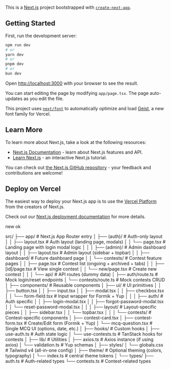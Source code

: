 This is a [Next.js](https://nextjs.org) project bootstrapped with [`create-next-app`](https://nextjs.org/docs/app/api-reference/cli/create-next-app).

## Getting Started

First, run the development server:

```bash
npm run dev
# or
yarn dev
# or
pnpm dev
# or
bun dev
```

Open [http://localhost:3000](http://localhost:3000) with your browser to see the result.

You can start editing the page by modifying `app/page.tsx`. The page auto-updates as you edit the file.

This project uses [`next/font`](https://nextjs.org/docs/app/building-your-application/optimizing/fonts) to automatically optimize and load [Geist](https://vercel.com/font), a new font family for Vercel.

## Learn More

To learn more about Next.js, take a look at the following resources:

- [Next.js Documentation](https://nextjs.org/docs) - learn about Next.js features and API.
- [Learn Next.js](https://nextjs.org/learn) - an interactive Next.js tutorial.

You can check out [the Next.js GitHub repository](https://github.com/vercel/next.js) - your feedback and contributions are welcome!

## Deploy on Vercel

The easiest way to deploy your Next.js app is to use the [Vercel Platform](https://vercel.com/new?utm_medium=default-template&filter=next.js&utm_source=create-next-app&utm_campaign=create-next-app-readme) from the creators of Next.js.

Check out our [Next.js deployment documentation](https://nextjs.org/docs/app/building-your-application/deploying) for more details.



new ok

src/
 ├── app/                         # Next.js App Router entry
 │    ├── (auth)/                 # Auth-only layout
 │    │    ├── layout.tsx         # Auth layout (landing page, modals)
 │    │    └── page.tsx           # Landing page with login modal logic
 │    │
 │    ├── (admin)/                # Admin dashboard layout
 │    │    ├── layout.tsx         # Admin layout (sidebar + topbar)
 │    │    ├── dashboard/         # Future dashboard page
 │    │    └── contests/          # Contest feature pages
 │    │         ├── page.tsx      # Contest list (ongoing + archived + tabs)
 │    │         ├── [id]/page.tsx # View single contest
 │    │         └── new/page.tsx  # Create new contest
 │    │
 │    └── api/                    # API routes (dummy data)
 │         ├── auth/route.ts      # Mock login/reset endpoints
 │         └── contests/route.ts  # Mock contests CRUD
 │
 ├── components/                  # Reusable components
 │    ├── ui/                     # UI primitives
 │    │    ├── button.tsx
 │    │    ├── input.tsx
 │    │    ├── modal.tsx
 │    │    ├── checkbox.tsx
 │    │    └── form-field.tsx     # Input wrapper for Formik + Yup
 │    │
 │    ├── auth/                   # Auth specific
 │    │    ├── login-modal.tsx
 │    │    ├── forgot-password-modal.tsx
 │    │    └── reset-password-modal.tsx
 │    │
 │    ├── layout/                 # Layout-specific pieces
 │    │    ├── sidebar.tsx
 │    │    └── topbar.tsx
 │    │
 │    └── contests/               # Contest-specific components
 │         ├── contest-card.tsx
 │         ├── contest-form.tsx   # Create/Edit form (Formik + Yup)
 │         └── mcq-question.tsx   # Single MCQ UI (options, date, etc.)
 │
 ├── hooks/                       # Custom hooks
 │    ├── use-auth.ts             # Auth state logic
 │    └── use-contests.ts         # TanStack hooks for contests
 │
 ├── lib/                         # Utilities
 │    ├── axios.ts                # Axios instance (if using axios)
 │    └── validation.ts           # Yup schemas
 │
 ├── styles/
 │    └── globals.css             # Tailwind v4 (all-in-one config)
 │
 ├── theme/                       # Optional theming (colors, typography)
 │    └── index.ts                # central theme tokens
 │
 └── types/
      ├── auth.ts                 # Auth-related types
      └── contests.ts             # Contest-related types

